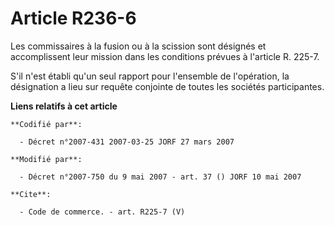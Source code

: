 # Article R236-6

Les commissaires à la fusion ou à la scission sont désignés et accomplissent leur mission dans les conditions prévues à
l'article R. 225-7.

S'il n'est établi qu'un seul rapport pour l'ensemble de l'opération, la désignation a lieu sur requête conjointe de toutes
les sociétés participantes.

**Liens relatifs à cet article**

	**Codifié par**:

	  - Décret n°2007-431 2007-03-25 JORF 27 mars 2007

	**Modifié par**:

	  - Décret n°2007-750 du 9 mai 2007 - art. 37 () JORF 10 mai 2007

	**Cite**:

	  - Code de commerce. - art. R225-7 (V)
